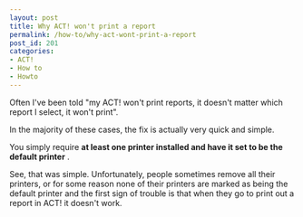 ```yaml
---
layout: post
title: Why ACT! won't print a report
permalink: /how-to/why-act-wont-print-a-report
post_id: 201
categories:
- ACT!
- How to
- Howto
---
```


Often I've been told "my ACT! won't print reports, it doesn't matter which report I select, it won't print".

In the majority of these cases, the fix is actually very quick and simple.

You simply require
**at least one printer installed and have it set to be the default printer**
.

See, that was simple. Unfortunately, people sometimes remove all their printers, or for some reason none of their printers are marked as being the default printer and the first sign of trouble is that when they go to print out a report in ACT! it doesn't work.
